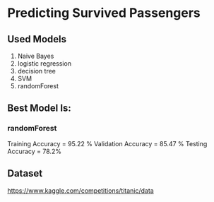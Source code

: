 # Predicting Survived Passengers
## Used Models
<ol>
  <li>Naive Bayes</li>
  <li>logistic regression</li>
  <li>decision tree</li>
  <li>SVM</li>
  <li>randomForest</li>
</ol>

## Best Model Is:
### randomForest
  Training Accuracy = 95.22 %
  Validation Accuracy = 85.47 %
  Testing Accuracy = 78.2%

## Dataset
https://www.kaggle.com/competitions/titanic/data
